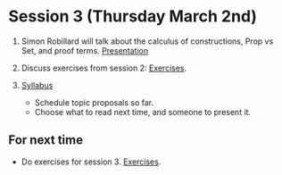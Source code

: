 # Session 3 (Thursday March 2nd)

1. Simon Robillard will talk about the calculus of constructions, 
   Prop vs Set, and proof terms.
   [Presentation](/presentations/Presentation_week3.v)

2. Discuss exercises from session 2:
   [Exercises](/exercises/2/).
    
3. [Syllabus](/syllabus.md)

   - Schedule topic proposals so far.
   - Choose what to read next time, and someone to present it.

## For next time

- Do exercises for session 3. [Exercises](/exercises/3/).
